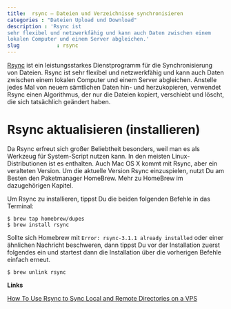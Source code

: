 ```yaml
---
title:  rsync – Dateien und Verzeichnisse synchronisieren
categories : "Dateien Upload und Download"
description : 'Rsync ist
sehr flexibel und netzwerkfähig und kann auch Daten zwischen einem
lokalen Computer und einem Server abgleichen.'
slug            : rsync
---
```

[Rsync](https://rsync.samba.org/) ist ein leistungsstarkes
Dienstprogramm für die Synchronisierung von Dateien. Rsync ist sehr
flexibel und netzwerkfähig und kann auch Daten zwischen einem lokalen
Computer und einem Server abgleichen. Anstelle jedes Mal von neuem
sämtlichen Daten hin- und herzukopieren, verwendet Rsync einen
Algorithmus, der nur die Dateien kopiert, verschiebt und löscht, die
sich tatsächlich geändert haben.
<!-- readmore -->

# Rsync aktualisieren (installieren)

Da Rsync erfreut sich großer Beliebtheit besonders, weil man es als
Werkzeug für System-Script nutzen kann. In den meisten
Linux-Distributionen ist es enthalten. Auch Mac OS X kommt mit Rsync,
aber ein veralteten Version. Um die aktuelle Version Rsync einzuspielen,
nutzt Du am Besten den Paketmanager HomeBrew. Mehr zu HomeBrew im
dazugehörigen Kapitel.

Um Rsync zu installieren, tippst Du die beiden folgenden Befehle in das
Terminal:

    $ brew tap homebrew/dupes
    $ brew install rsync

Sollte sich Homebrew mit `Error: rsync-3.1.1 already installed` oder
einer ähnlichen Nachricht beschweren, dann tippst Du vor der
Installation zuerst folgendes ein und startest dann die Installation
über die vorherigen Befehle einfach erneut.

    $ brew unlink rsync

**Links**

[How To Use Rsync to Sync Local and Remote Directories on a
VPS](https://www.digitalocean.com/community/tutorials/how-to-use-rsync-to-sync-local-and-remote-directories-on-a-vps)
